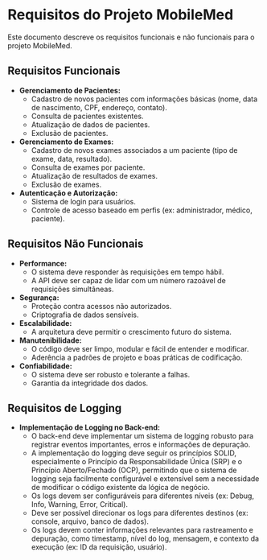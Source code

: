 # Requisitos do Projeto MobileMed

Este documento descreve os requisitos funcionais e não funcionais para o projeto MobileMed.

## Requisitos Funcionais

*   **Gerenciamento de Pacientes:**
    *   Cadastro de novos pacientes com informações básicas (nome, data de nascimento, CPF, endereço, contato).
    *   Consulta de pacientes existentes.
    *   Atualização de dados de pacientes.
    *   Exclusão de pacientes.
*   **Gerenciamento de Exames:**
    *   Cadastro de novos exames associados a um paciente (tipo de exame, data, resultado).
    *   Consulta de exames por paciente.
    *   Atualização de resultados de exames.
    *   Exclusão de exames.
*   **Autenticação e Autorização:**
    *   Sistema de login para usuários.
    *   Controle de acesso baseado em perfis (ex: administrador, médico, paciente).

## Requisitos Não Funcionais

*   **Performance:**
    *   O sistema deve responder às requisições em tempo hábil.
    *   A API deve ser capaz de lidar com um número razoável de requisições simultâneas.
*   **Segurança:**
    *   Proteção contra acessos não autorizados.
    *   Criptografia de dados sensíveis.
*   **Escalabilidade:**
    *   A arquitetura deve permitir o crescimento futuro do sistema.
*   **Manutenibilidade:**
    *   O código deve ser limpo, modular e fácil de entender e modificar.
    *   Aderência a padrões de projeto e boas práticas de codificação.
*   **Confiabilidade:**
    *   O sistema deve ser robusto e tolerante a falhas.
    *   Garantia da integridade dos dados.

## Requisitos de Logging

*   **Implementação de Logging no Back-end:**
    *   O back-end deve implementar um sistema de logging robusto para registrar eventos importantes, erros e informações de depuração.
    *   A implementação do logging deve seguir os princípios SOLID, especialmente o Princípio da Responsabilidade Única (SRP) e o Princípio Aberto/Fechado (OCP), permitindo que o sistema de logging seja facilmente configurável e extensível sem a necessidade de modificar o código existente da lógica de negócio.
    *   Os logs devem ser configuráveis para diferentes níveis (ex: Debug, Info, Warning, Error, Critical).
    *   Deve ser possível direcionar os logs para diferentes destinos (ex: console, arquivo, banco de dados).
    *   Os logs devem conter informações relevantes para rastreamento e depuração, como timestamp, nível do log, mensagem, e contexto da execução (ex: ID da requisição, usuário).
